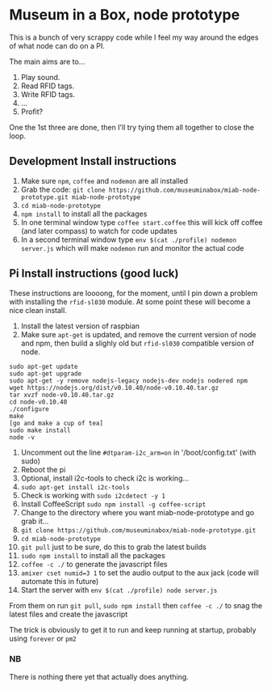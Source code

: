 # Museum in a Box, node prototype

This is a bunch of very scrappy code while I feel my way around the edges of what node can do on a PI.

The main aims are to...

1. Play sound.
2. Read RFID tags.
3. Write RFID tags.
4. ...
5. Profit?

One the 1st three are done, then I'll try tying them all together to close the loop.

## Development Install instructions

1. Make sure `npm`, `coffee` and `nodemon` are all installed
1. Grab the code: `git clone https://github.com/museuminabox/miab-node-prototype.git miab-node-prototype`
1. `cd miab-node-prototype`
1. `npm install` to install all the packages
1. In one terminal window type `coffee start.coffee` this will kick off coffee (and later compass) to watch for code updates
1. In a second terminal window type `env $(cat ./profile) nodemon server.js` which will make `nodemon` run and monitor the actual code

## Pi Install instructions (good luck)

These instructions are loooong, for the moment, until I pin down a problem with installing the `rfid-sl030` module. At some point these will become a nice clean install.

1. Install the latest version of raspbian
1. Make sure `apt-get` is updated, and remove the current version of node and npm, then build a slighly old but `rfid-sl030` compatible version of node.
```shell
sudo apt-get update
sudo apt-get upgrade
sudo apt-get -y remove nodejs-legacy nodejs-dev nodejs nodered npm
wget https://nodejs.org/dist/v0.10.40/node-v0.10.40.tar.gz
tar xvzf node-v0.10.40.tar.gz
cd node-v0.10.40
./configure
make
[go and make a cup of tea]
sudo make install
node -v
```

1. Uncomment out the line `#dtparam-i2c_arm=on` in '/boot/config.txt' (with sudo)
1. Reboot the pi
1. Optional, install i2c-tools to check i2c is working...
  1. `sudo apt-get install i2c-tools`
  1. Check is working with `sudo i2cdetect -y 1`
1. Install CoffeeScript `sudo npm install -g coffee-script`
1. Change to the directory where you want miab-node-prototype and go grab it...
1. `git clone https://github.com/museuminabox/miab-node-prototype.git`
1. `cd miab-node-prototype`
1. `git pull` just to be sure, do this to grab the latest builds
1. `sudo npm install` to install all the packages
1. `coffee -c ./` to generate the javascript files
1. `amixer cset numid=3 1` to set the audio output to the aux jack (code will automate this in future)
1. Start the server with `env $(cat ./profile) node server.js`

From them on run `git pull`, `sudo npm install` then `coffee -c ./` to snag the latest files and create the javascript

The trick is obviously to get it to run and keep running at startup, probably using `forever` or `pm2`

### NB

There is nothing there yet that actually does anything.

